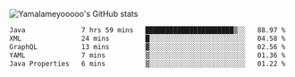 ![Yamalameyooooo's GitHub stats](https://github-readme-stats.vercel.app/api?username=yamalameyooooo&theme=transparent&show_icons=true\&show=reviews,discussions_started,discussions_answered,prs_merged,prs_merged_percentage)

<!--START_SECTION:waka-->

```txt
Java              7 hrs 59 mins   ██████████████████████▒░░   88.97 %
XML               24 mins         █░░░░░░░░░░░░░░░░░░░░░░░░   04.58 %
GraphQL           13 mins         ▓░░░░░░░░░░░░░░░░░░░░░░░░   02.56 %
YAML              7 mins          ▒░░░░░░░░░░░░░░░░░░░░░░░░   01.36 %
Java Properties   6 mins          ▒░░░░░░░░░░░░░░░░░░░░░░░░   01.22 %
```

<!--END_SECTION:waka-->
